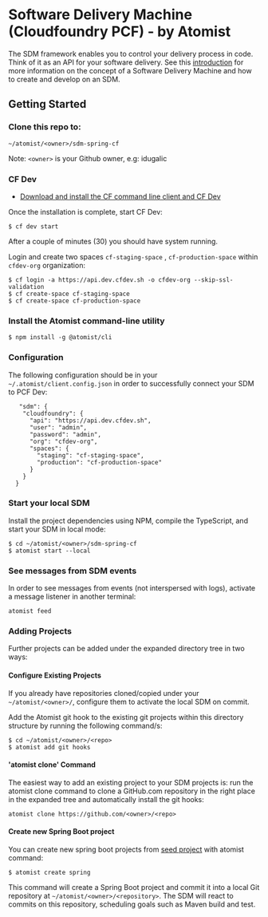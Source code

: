 # Software Delivery Machine (Cloudfoundry PCF) - by Atomist

The SDM framework enables you to control your delivery process in
code.  Think of it as an API for your software delivery.  See this
[introduction][atomist-doc] for more information on the concept of a
Software Delivery Machine and how to create and develop on an SDM.

[atomist-doc]: https://docs.atomist.com/ (Atomist Documentation)

## Getting Started

### Clone this repo to:

```
~/atomist/<owner>/sdm-spring-cf
```
Note: `<owner>` is your Github owner, e.g: idugalic

### CF Dev

 - [Download and install the CF command line client and CF Dev](https://github.com/cloudfoundry-incubator/cfdev)

Once the installation is complete, start CF Dev:
```
$ cf dev start
```

After a couple of minutes (30) you should have system running. 

Login and create two spaces `cf-staging-space` , `cf-production-space` within `cfdev-org` organization:

```
$ cf login -a https://api.dev.cfdev.sh -o cfdev-org --skip-ssl-validation
$ cf create-space cf-staging-space
$ cf create-space cf-production-space
```


### Install the Atomist command-line utility

```
$ npm install -g @atomist/cli
```

### Configuration
The following configuration should be in your `~/.atomist/client.config.json` in order to successfully connect your SDM to PCF Dev:
```
   "sdm": {
    "cloudfoundry": {
      "api": "https://api.dev.cfdev.sh",
      "user": "admin",
      "password": "admin",
      "org": "cfdev-org",
      "spaces": {
        "staging": "cf-staging-space",
        "production": "cf-production-space"
      }
    }
  }

```

### Start your local SDM

Install the project dependencies using NPM, compile the TypeScript, and start your SDM in local mode:
```
$ cd ~/atomist/<owner>/sdm-spring-cf
$ atomist start --local
```

### See messages from SDM events

In order to see messages from events (not interspersed with logs), activate a message listener in another terminal:
```
atomist feed
```

### Adding Projects

Further projects can be added under the expanded directory tree in two ways:

#### Configure Existing Projects

If you already have repositories cloned/copied under your `~/atomist/<owner>/`, configure them to activate the local SDM on commit.

Add the Atomist git hook to the existing git projects within this directory structure by running the following command/s:
```
$ cd ~/atomist/<owner>/<repo>
$ atomist add git hooks
```
#### 'atomist clone' Command

The easiest way to add an existing project to your SDM projects is: run the atomist clone command to clone a GitHub.com repository in the right place in the expanded tree and automatically install the git hooks:

`atomist clone https://github.com/<owner>/<repo>`

#### Create new Spring Boot project

You can create new spring boot projects from [seed project](https://github.com/atomist-seeds/spring-rest) with atomist command:

```
$ atomist create spring
```

This command will create a Spring Boot project and commit it into a local Git repository at `~/atomist/<owner>/<repository>`. The SDM will react to commits on this repository, scheduling goals such as Maven build and test.